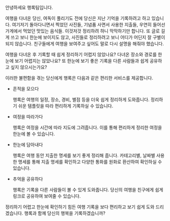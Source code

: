 안녕하세요 행록팀입니다.

여행을 다녀온 당신, 여독이 풀리기도 전에 당신은 지난 기억을 기록하려고 하고 있습니다. 여기저기 돌아다니면서 찍었던 사진들, 기념품 사면서 사용한 지출들, 우연히 들어선 가게에서 먹었던 맛있는 음식들. 이것저것 정리하려 하니 막막하기만 합니다. 또 글로 길게 쓰고 보니 한눈에 보이지도 않고, 사진들로 정리하려고 보니 어디가 어딘지 잘 구별이 되지 않습니다. 친구들에게 여행을 보여주고 싶어도 말로 다시 설명을 해줘야 했습니다.

여행을 다녀온 후 기록할 때 쉽게 정리하기 어렵지 않았나요?
다녀온 장소와 경로를 한눈에 보기 어렵지는 않았나요?
또 한눈에 보기 좋은 기록을 다른 사람들과 쉽게 공유하고 싶지 않으시는가요?

이러한 불편함을 겪는 당신에게 행록은 다음과 같은 편리한 서비스를 제공합니다.

- 흔적을 모으다

  행록은 여행의 일정, 장소, 경비, 별점 등을 더욱 쉽게 정리하게 도와줍니다.
  정리하기 쉬운 템플릿을 따라 편리하게 기록하실 수 있습니다.
- 여정을 따라가다

  행록은 여정을 시간에 따라 지도에 그려줍니다.
  이를 통해 편리하게 정리한 여정을 한눈에 볼 수 있습니다.
- 한눈에 담아내다

  행록은 여행 동안 지출한 명세를 보기 좋게 정리해 줍니다.
  카테고리별, 날짜별 사용한 명세를 통해 지출 명세를 확인하고 다양한 통화를 원화로 환산하여 확인하실 수 있습니다.
- 추억을 공유하다

  행록은 기록을 다른 사람들이 볼 수 있게 도와줍니다.
  당신의 여행을 친구에게 쉽게 링크로 공유하여 보여줄 수 있습니다.

정리하기 어렵고 한눈에 확인하기 힘든 여행 기록을 보다 편리하고 보기 쉽게 도와 드리겠습니다. 행록과 함께 당신의 행복을 기록하겠습니까?
